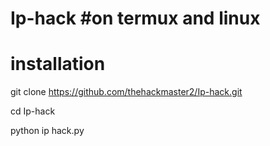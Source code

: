 # Ip-hack #on termux and linux
# installation 
git clone https://github.com/thehackmaster2/Ip-hack.git

cd Ip-hack

python ip hack.py
